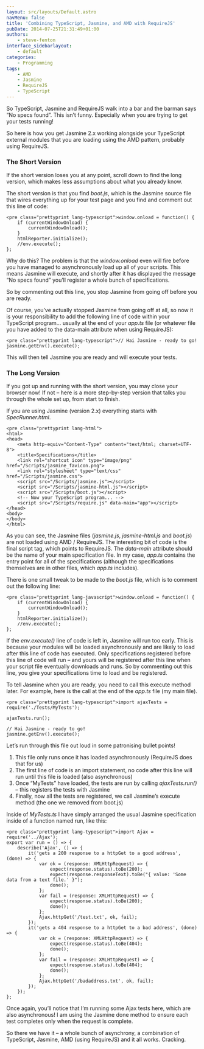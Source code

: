 ```yaml
---
layout: src/layouts/Default.astro
navMenu: false
title: 'Combining TypeScript, Jasmine, and AMD with RequireJS'
pubDate: 2014-07-25T21:31:49+01:00
authors:
    - steve-fenton
interface_sidebarlayout:
    - default
categories:
    - Programming
tags:
    - AMD
    - Jasmine
    - RequireJS
    - TypeScript
---
```


So TypeScript, Jasmine and RequireJS walk into a bar and the barman says “No specs found”. This isn’t funny. Especially when you are trying to get your tests running!

So here is how you get Jasmine 2.x working alongside your TypeScript external modules that you are loading using the AMD pattern, probably using RequireJS.

### The Short Version

If the short version loses you at any point, scroll down to find the long version, which makes less assumptions about what you already know.

The short version is that you find *boot.js*, which is the Jasmine source file that wires everything up for your test page and you find and comment out this line of code:

```
<pre class="prettyprint lang-typescript">window.onload = function() {
    if (currentWindowOnload) {
        currentWindowOnload();
    }
    htmlReporter.initialize();
    //env.execute();
};
```
Why do this? The problem is that the *window.onload* even will fire before you have managed to asynchronously load up all of your scripts. This means Jasmine will execute, and shortly after it has displayed the message “No specs found” you’ll register a whole bunch of specifications.

So by commenting out this line, you stop Jasmine from going off before you are ready.

Of course, you’ve actually stopped Jasmine from going off at all, so now it is your responsibility to add the following line of code within your TypeScript program… usually at the end of your *app.ts* file (or whatever file you have added to the data-main attribute when using RequireJS):

```
<pre class="prettyprint lang-typescript">// Hai Jasmine - ready to go!
jasmine.getEnv().execute();
```
This will then tell Jasmine you are ready and will execute your tests.

### The Long Version

If you got up and running with the short version, you may close your browser now! If not – here is a more step-by-step version that talks you through the whole set up, from start to finish.

If you are using Jasmine (version 2.x) everything starts with *SpecRunner.html*.

```
<pre class="prettyprint lang-html">
<html>
<head>
    <meta http-equiv="Content-Type" content="text/html; charset=UTF-8">
    <title>Specifications</title>
    <link rel="shortcut icon" type="image/png" href="/Scripts/jasmine_favicon.png">
    <link rel="stylesheet" type="text/css" href="/Scripts/jasmine.css">
    <script src="/Scripts/jasmine.js"></script>
    <script src="/Scripts/jasmine-html.js"></script>
    <script src="/Scripts/boot.js"></script>
    <!-- Now your TypeScript program... -->
    <script src="/Scripts/require.js" data-main="app"></script>
</head>
<body>
</body>
</html>
```
As you can see, the Jasmine files (*jasmine.js*, *jasmine-html.js* and *boot.js*) are not loaded using AMD / RequireJS. The interesting bit of code is the final script tag, which points to RequireJS. The *data-main* attribute should be the name of your main specification file. In my case, *app.ts* contains the entry point for all of the specifications (although the specifications themselves are in other files, which *app.ts* includes).

There is one small tweak to be made to the *boot.js* file, which is to comment out the following line:

```
<pre class="prettyprint lang-javascript">window.onload = function() {
    if (currentWindowOnload) {
        currentWindowOnload();
    }
    htmlReporter.initialize();
    //env.execute();
};
```
If the *env.execute()* line of code is left in, Jasmine will run too early. This is because your modules will be loaded asynchronously and are likely to load after this line of code has executed. Only specifications registered before this line of code will run – and yours will be registered after this line when your script file eventually downloads and runs. So by commenting out this line, you give your specifications time to load and be registered.

To tell Jasmine when you are ready, you need to call this execute method later. For example, here is the call at the end of the *app.ts* file (my main file).

```
<pre class="prettyprint lang-typescript">import ajaxTests = require('./Tests/MyTests');

ajaxTests.run();

// Hai Jasmine - ready to go!
jasmine.getEnv().execute();
```
Let’s run through this file out loud in some patronising bullet points!

1. This file only runs once it has loaded asynchronously (RequireJS does that for us)
2. The first line of code is an import statement, no code after this line will run until this file is loaded (also asynchronous)
3. Once “MyTests” have loaded, the tests are run by calling *ajaxTests.run()* – this registers the tests with Jasmine
4. Finally, now all the tests are registered, we call Jasmine’s execute method (the one we removed from boot.js)

Inside of *MyTests.ts* I have simply arranged the usual Jasmine specification inside of a function named run, like this:

```
<pre class="prettyprint lang-typescript">import Ajax = require('../Ajax');
export var run = () => {
    describe('Ajax', () => {
        it('gets a 200 response to a httpGet to a good address', (done) => {
            var ok = (response: XMLHttpRequest) => {
                expect(response.status).toBe(200);
                expect(response.responseText).toBe("{ value: 'Some data from a text file.' }");
                done();
            };
            var fail = (response: XMLHttpRequest) => {
                expect(response.status).toBe(200);
                done();
            };
            Ajax.httpGet('/test.txt', ok, fail);
        });
        it('gets a 404 response to a httpGet to a bad address', (done) => {
            var ok = (response: XMLHttpRequest) => {
                expect(response.status).toBe(404);
                done();
            };
            var fail = (response: XMLHttpRequest) => {
                expect(response.status).toBe(404);
                done();
            };
            Ajax.httpGet('/badaddress.txt', ok, fail);
        });
    });
};
```
Once again, you’ll notice that I’m running some Ajax tests here, which are also asynchronous! I am using the Jasmine done method to ensure each test completes only when the request is complete.

So there we have it – a whole bunch of asynchrony, a combination of TypeScript, Jasmine, AMD (using RequireJS) and it all works. Cracking.

</body></html>
